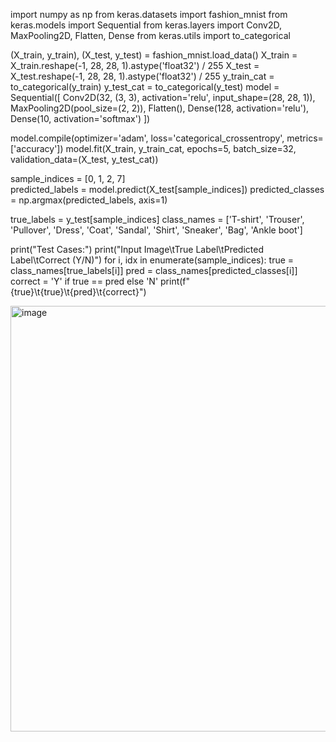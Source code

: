 import numpy as np
from keras.datasets import fashion_mnist
from keras.models import Sequential
from keras.layers import Conv2D, MaxPooling2D, Flatten, Dense
from keras.utils import to_categorical

(X_train, y_train), (X_test, y_test) = fashion_mnist.load_data()
X_train = X_train.reshape(-1, 28, 28, 1).astype('float32') / 255
X_test = X_test.reshape(-1, 28, 28, 1).astype('float32') / 255
y_train_cat = to_categorical(y_train)
y_test_cat = to_categorical(y_test)
model = Sequential([
    Conv2D(32, (3, 3), activation='relu', input_shape=(28, 28, 1)),
    MaxPooling2D(pool_size=(2, 2)),
    Flatten(),
    Dense(128, activation='relu'),
    Dense(10, activation='softmax')
])

model.compile(optimizer='adam', loss='categorical_crossentropy', metrics=['accuracy'])
model.fit(X_train, y_train_cat, epochs=5, batch_size=32, validation_data=(X_test, y_test_cat))


sample_indices = [0, 1, 2, 7]  
predicted_labels = model.predict(X_test[sample_indices])
predicted_classes = np.argmax(predicted_labels, axis=1)


true_labels = y_test[sample_indices]
class_names = ['T-shirt', 'Trouser', 'Pullover', 'Dress', 'Coat', 'Sandal', 'Shirt', 'Sneaker', 'Bag', 'Ankle boot']

print("Test Cases:")
print("Input Image\tTrue Label\tPredicted Label\tCorrect (Y/N)")
for i, idx in enumerate(sample_indices):
    true = class_names[true_labels[i]]
    pred = class_names[predicted_classes[i]]
    correct = 'Y' if true == pred else 'N'
    print(f"{true}\t{true}\t{pred}\t{correct}")

<img width="1014" height="681" alt="image" src="https://github.com/user-attachments/assets/699a4682-4816-40bb-8336-8aa050f159ed" />

